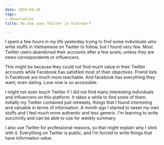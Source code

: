 ```yaml
---
date: 2019-04-28
tags:
- observation
title: No one uses Twitter in Vietnam!?

---
```

I spent a few hours in my life yesterday trying to find some individuals who write stuffs in Vietnamese on Twitter to follow, but I found very few. Most Twitter users abandoned their accounts after a few posts, unless they are news correspondents or influencers.

This might be because they could not find much value in their Twitter accounts while Facebook has satisfied most of their objectives. Friend lists in Facebook are much more reachable. And facebook has everything they want, even dating. Love now is so accessible.

I might not even touch Twitter if I did not find many interesting individuals and influencers on this platform. It takes a while to find some of them. Initially my Twitter contained just retweets, things that I found interesting and valuable in terms of information. A month ago I started to tweet my own stuffs and I feel much more authentic and less generic. I'm learning to write succinctly and can be able to use for weekly summary.

I also use Twitter for professional reasons, so that might explain why I stick with it. Everything on Twitter is public, and I'm forced to write things that have information value.